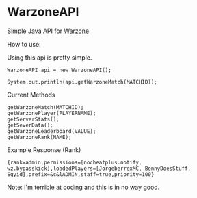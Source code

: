 # WarzoneAPI
Simple Java API for [Warzone](https://github.com/Warzone) 



How to use:

Using this api is pretty simple.

```
WarzoneAPI api = new WarzoneAPI();

System.out.println(api.getWarzoneMatch(MATCHID)); 
```

Current Methods

```
getWarzoneMatch(MATCHID);
getWarzonePlayer(PLAYERNAME);
getServerStats();
getSeverData();
getWarzoneLeaderboard(VALUE);
getWarzoneRank(NAME);

```
Example Response (Rank)

```
{rank=admin,permissions=[nocheatplus.notify, wz.bypasskick],loadedPlayers=[JorgeberrexMC, BennyDoesStuff, Sqyid],prefix=&c&lADMIN,staff=true,priority=100}
```

Note: I'm terrible at coding and this is in no way good. 
